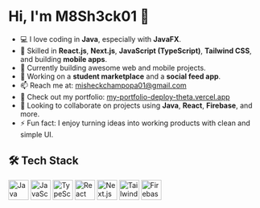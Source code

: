 # Hi, I'm M8Sh3ck01 👋

- 💻 I love coding in **Java**, especially with **JavaFX**.
- 🧠 Skilled in **React.js**, **Next.js**, **JavaScript (TypeScript)**, **Tailwind CSS**, and building **mobile apps**.
- 🌱 Currently building awesome web and mobile projects.
- 🔭 Working on a **student marketplace** and a **social feed app**.
- 📫 Reach me at: misheckchampopa01@gmail.com
- 🚀 Check out my portfolio: [my-portfolio-deploy-theta.vercel.app](https://my-portfolio-deploy-theta.vercel.app)
- 🤝 Looking to collaborate on projects using **Java**, **React**, **Firebase**, and more.
- ⚡ Fun fact: I enjoy turning ideas into working products with clean and simple UI.

## 🛠 Tech Stack

<p align="left">
  <img src="https://cdn.jsdelivr.net/gh/devicons/devicon/icons/java/java-original.svg" width="40" height="40" alt="Java"/>
  <img src="https://cdn.jsdelivr.net/gh/devicons/devicon/icons/javascript/javascript-original.svg" width="40" height="40" alt="JavaScript"/>
  <img src="https://cdn.jsdelivr.net/gh/devicons/devicon/icons/typescript/typescript-original.svg" width="40" height="40" alt="TypeScript"/>
  <img src="https://cdn.jsdelivr.net/gh/devicons/devicon/icons/react/react-original.svg" width="40" height="40" alt="React"/>
  <img src="https://cdn.jsdelivr.net/gh/devicons/devicon/icons/nextjs/nextjs-original.svg" width="40" height="40" alt="Next.js"/>
  <img src="https://cdn.jsdelivr.net/gh/devicons/devicon/icons/tailwindcss/tailwindcss-plain.svg" width="40" height="40" alt="Tailwind CSS"/>
  <img src="https://cdn.jsdelivr.net/gh/devicons/devicon/icons/firebase/firebase-plain.svg" width="40" height="40" alt="Firebase"/>
</p>

<!--
M8Sh3ck01/M8Sh3ck01 is a ✨ special ✨ repository because its `README.md` (this file) appears on your GitHub profile.
You can click the Preview link to take a look at your changes.
-->
